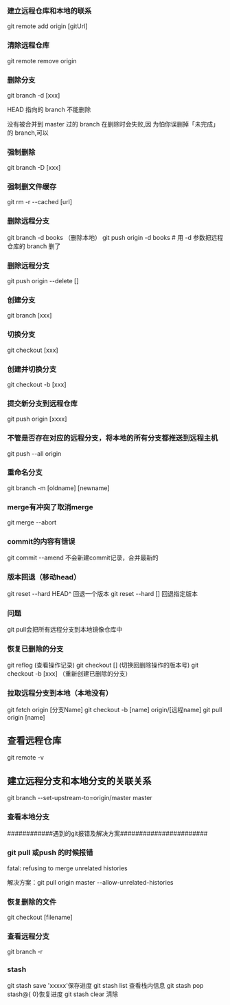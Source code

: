 
### 建立远程仓库和本地的联系
git remote add origin [gitUrl]

### 清除远程仓库 

git remote remove origin

### 删除分支 

git branch -d [xxx]  

HEAD 指向的 branch 不能删除  

没有被合并到 master 过的 branch 在删除时会失败,因  为怕你误删掉「未完成」的 branch,可以  

### 强制删除  
git branch -D [xxx]

### 强制删文件缓存
git rm -r --cached [url]   


### 删除远程分支
git branch -d books （删除本地）
git push origin -d books # 用 -d 参数把远程仓库的 branch 删了
### 删除远程分支  
git push origin --delete []


### 创建分支   
git branch [xxx]

### 切换分支
git checkout [xxx]

### 创建并切换分支
git checkout -b [xxx]

### 提交新分支到远程仓库
git push origin [xxxx] 

### 不管是否存在对应的远程分支，将本地的所有分支都推送到远程主机
git push --all origin  

### 重命名分支 
git branch -m [oldname] [newname] 


### merge有冲突了取消merge
git merge --abort

### commit的内容有错误
git commit --amend 不会新建commit记录，合并最新的

### 版本回退（移动head）
git reset --hard HEAD^ 回退一个版本   git reset --hard [] 回退指定版本

### 问题
git pull会把所有远程分支到本地镜像仓库中 



### 恢复已删除的分支
git reflog (查看操作记录)
git checkout [] (切换回删除操作的版本号)
git checkout -b [xxx] （重新创建已删除的分支）



### 拉取远程分支到本地（本地没有）
git fetch origin [分支Name]
git checkout -b [name] origin/[远程name]
git pull origin [name]

## 查看远程仓库 
git remote -v

## 建立远程分支和本地分支的关联关系

git branch --set-upstream-to=origin/master master

### 查看本地分支
############遇到的git报错及解决方案#######################

### git pull 或push 的时候报错
fatal: refusing to merge unrelated histories

解决方案：git pull origin master --allow-unrelated-histories


### 恢复删除的文件 
git checkout [filename]  

### 查看远程分支 
git branch -r  


### stash
git stash save 'xxxxx'保存进度 
git stash list 查看栈内信息
git stash pop  stash@{ 0}恢复进度
git stash clear 清除